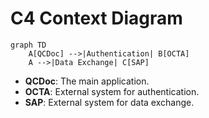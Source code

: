 # C4 Context Diagram

```mermaid
graph TD
    A[QCDoc] -->|Authentication| B[OCTA]
    A -->|Data Exchange| C[SAP]
```

- **QCDoc**: The main application.
- **OCTA**: External system for authentication.
- **SAP**: External system for data exchange.
